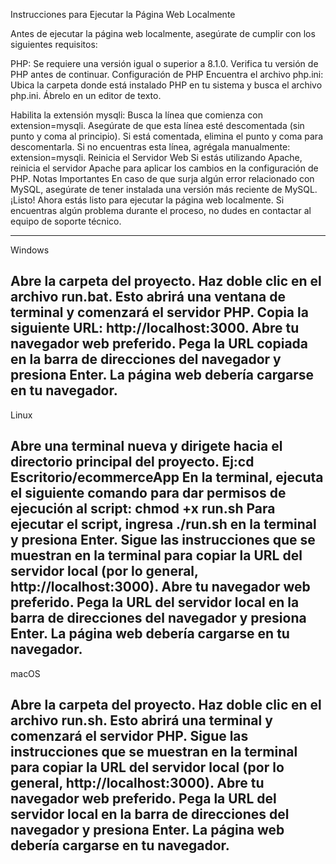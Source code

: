 Instrucciones para Ejecutar la Página Web Localmente

Antes de ejecutar la página web localmente, asegúrate de cumplir con los siguientes requisitos:

PHP: Se requiere una versión igual o superior a 8.1.0. Verifica tu versión de PHP antes de continuar.
Configuración de PHP
Encuentra el archivo php.ini: Ubica la carpeta donde está instalado PHP en tu sistema y busca el archivo php.ini. Ábrelo en un editor de texto.

Habilita la extensión mysqli:
Busca la línea que comienza con extension=mysqli.
Asegúrate de que esta línea esté descomentada (sin punto y coma al principio). Si está comentada, elimina el punto y coma para descomentarla.
Si no encuentras esta línea, agrégala manualmente: extension=mysqli.
Reinicia el Servidor Web
Si estás utilizando Apache, reinicia el servidor Apache para aplicar los cambios en la configuración de PHP.
Notas Importantes
En caso de que surja algún error relacionado con MySQL, asegúrate de tener instalada una versión más reciente de MySQL.
¡Listo! Ahora estás listo para ejecutar la página web localmente. Si encuentras algún problema durante el proceso, no dudes en contactar al equipo de soporte técnico.

--------------------------------------------------------------------------------------------------------------------------------------------
Windows

Abre la carpeta del proyecto.
Haz doble clic en el archivo run.bat. Esto abrirá una ventana de terminal y comenzará el servidor PHP.
Copia la siguiente URL: http://localhost:3000.
Abre tu navegador web preferido.
Pega la URL copiada en la barra de direcciones del navegador y presiona Enter.
La página web debería cargarse en tu navegador.
--------------------------------------------------------------------------------------------------------------------------------------------
Linux

Abre una terminal nueva y dirigete hacia el directorio principal del proyecto. Ej:cd Escritorio/ecommerceApp
En la terminal, ejecuta el siguiente comando para dar permisos de ejecución al script: chmod +x run.sh
Para ejecutar el script, ingresa ./run.sh en la terminal y presiona Enter.
Sigue las instrucciones que se muestran en la terminal para copiar la URL del servidor local (por lo general, http://localhost:3000).
Abre tu navegador web preferido.
Pega la URL del servidor local en la barra de direcciones del navegador y presiona Enter.
La página web debería cargarse en tu navegador.
--------------------------------------------------------------------------------------------------------------------------------------------
macOS

Abre la carpeta del proyecto.
Haz doble clic en el archivo run.sh. Esto abrirá una terminal y comenzará el servidor PHP.
Sigue las instrucciones que se muestran en la terminal para copiar la URL del servidor local (por lo general, http://localhost:3000).
Abre tu navegador web preferido.
Pega la URL del servidor local en la barra de direcciones del navegador y presiona Enter.
La página web debería cargarse en tu navegador.
--------------------------------------------------------------------------------------------------------------------------------------------